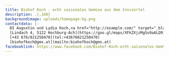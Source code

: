 ```yaml
---
title: Biohof Koch - echt saisonales Gemüse aus dem Innviertel
description: .{,160}
backgroundimage: uploads/homepage-bg.png
contactdata: |-
  DI Augustin und Lydia Koch,<a href="http://example.com/" target="_blank">Hello, world!</a>
  [Lindach 4, 5122 Hochburg-Ach](https://goo.gl/maps/XFkZXjzMgSu9aALQ9){:target="_blank"}
  [+43 676/821250470](tel:+43676821250470)
  [biohofkoch@gmx.at](mailto:biohofkoch@gmx.at)
facebooklink: https://www.facebook.com/Biohof-Koch-echt-saisonales-Gem%C3%BCse-aus-dem-Innviertel-108494664222849/
---
```

